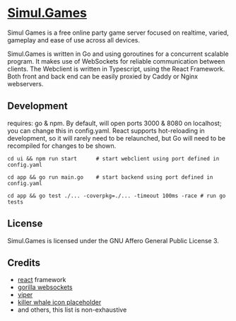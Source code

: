 # [Simul.Games](https://simul.games)

Simul Games is a free online party game server focused on realtime, varied, gameplay and ease of use across all devices.

Simul.Games is written in Go and using goroutines for a concurrent scalable program. 
It makes use of WebSockets for reliable communication between clients. The Webclient is written in Typescript, using the
React Framework. Both front and back end can be easily proxied by Caddy or Nginx webservers. 

## Development

requires: go & npm. By default, will open ports 3000 & 8080 on localhost; you can change this in config.yaml.
React supports hot-reloading in development, so it will rarely need to be relaunched, but Go will need to be recompiled
for changes to be shown.

```shell
cd ui && npm run start      # start webclient using port defined in config.yaml
```

```shell
cd app && go run main.go    # start backend using port defined in config.yaml
```
```shell
cd app && go test ./... -coverpkg=./... -timeout 100ms -race # run go tests
```

## License
Simul.Games is licensed under the GNU Affero General Public License 3.

## Credits
- [react](https://reactjs.org/) framework
- [gorilla websockets](https://github.com/gorilla/websocket)
- [viper](https://github.com/spf13/viper) 
- [killer whale icon placeholder](https://freesvg.org/orca-silhouette-clip-art)
- and others, this list is non-exhaustive